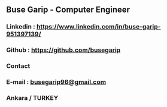 ## Buse Garip - Computer Engineer

### Linkedin : https://www.linkedin.com/in/buse-garip-951397139/
### Github : https://github.com/busegarip

### Contact

### E-mail : busegarip96@gmail.com
### Ankara / TURKEY
